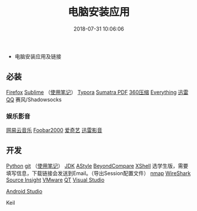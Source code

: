 ﻿---
title: 电脑安装应用
date: 2018-07-31 10:06:06
toc: true
categories:
  - tools
tags:
  - 待续
---

* 电脑安装应用及链接

## 必装
[Firefox](http://www.firefox.com.cn/)
[Sublime](https://www.sublimetext.com/3)  （[使用笔记](/2018/10/17/Sublime-Text/)）
[Typora](https://www.typora.io/#download)
[Sumatra PDF](https://www.sumatrapdfreader.org/download-free-pdf-viewer.html)
[360压缩](http://yasuo.360.cn/)
[Everything](http://www.voidtools.com/)
[迅雷](http://www.xunlei.com/)
[QQ](https://im.qq.com/download/)
赛风/Shadowsocks

<!--more-->

### 娱乐影音
[网易云音乐](https://music.163.com/#/download)
[Foobar2000](http://www.foobar2000.org/download)
[爱奇艺](http://www.iqiyi.com/)
[迅雷影音](http://video.xunlei.com/)

## 开发
[Python](www.python.org)
[git](https://git-scm.com/downloads)  （[使用笔记](/2018/08/01/git/)）
[JDK](https://www.oracle.com/technetwork/java/javase/downloads/index.html)
[AStyle](https://sourceforge.net/projects/astyle/files/)
[BeyondCompare](http://www.scootersoftware.com/download.php)
[XShell](http://www.netsarang.com/download/software.html) 选学生版，需要填写信息，下载链接会发送到Email。（导出Session配置文件）
[nmap](https://nmap.org/download.html)
[WireShark](https://www.wireshark.org/download.html)
[Source Insight](https://www.sourceinsight.com/download/)
[VMware](https://www.vmware.com/cn/products/workstation-pro/workstation-pro-evaluation.html)
[QT](http://download.qt.io/)
[Visual Studio](https://visualstudio.microsoft.com/zh-hans/)

[Android Studio](https://developer.android.google.cn/studio/index.html)

Keil

